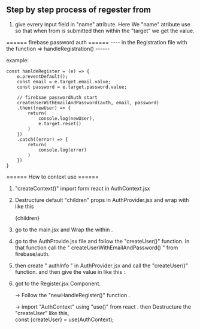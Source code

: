 ## Step by step process of regester from 

1. give evrery input field in "name" atribute. Here We "name" atribute use so that when from is submitted then within the "target" we get the value.  


====== firebase password auth ======
---- in the Registration file with the function => handleRegistration() ------

example: 

    const hanldeRegister = (e) => {
        e.preventDefault();
        const email = e.target.email.value;
        const password = e.target.password.value;

        // firebsae passwordAuth start
        createUserWithEmailAndPassword(auth, email, password)
        .then((newUser) => {
            return(
                console.log(newUser),
                e.target.reset()           
            )
        })
        .catch((error) => {
            return(
                console.log(error)              
            )
        })
    }



====== How to context use ======

1. "createContext()" import form react in AuthContext.jsx
2. Destructure default "children" props in AuthProvider.jsx and wrap with like this 

    <AuthContext>
      {children}
    </AuthContext>


3. go to the main.jsx and Wrap the <RouterProvider> within <AuthProvider></AuthProvider>.

4. go to the AuthProvide.jsx file and follow the "createUser()" function. In that function call the " createUserWithEmailAndPassword() " from firebase/auth. 

5. then create " authInfo " in AuthProvider.jsx and call the "createUser()" function. and then give the value in like this :

    <AuthContext value={authInfo}></AuthContext>

6. got to the Register.jsx Component.

    -> Follow the "newHandleRegister()" function .
    
    -> import "AuthContext" using "use()" from react . then Destructure the "createUser" like this,  
    const {createUser} = use(AuthContext);
